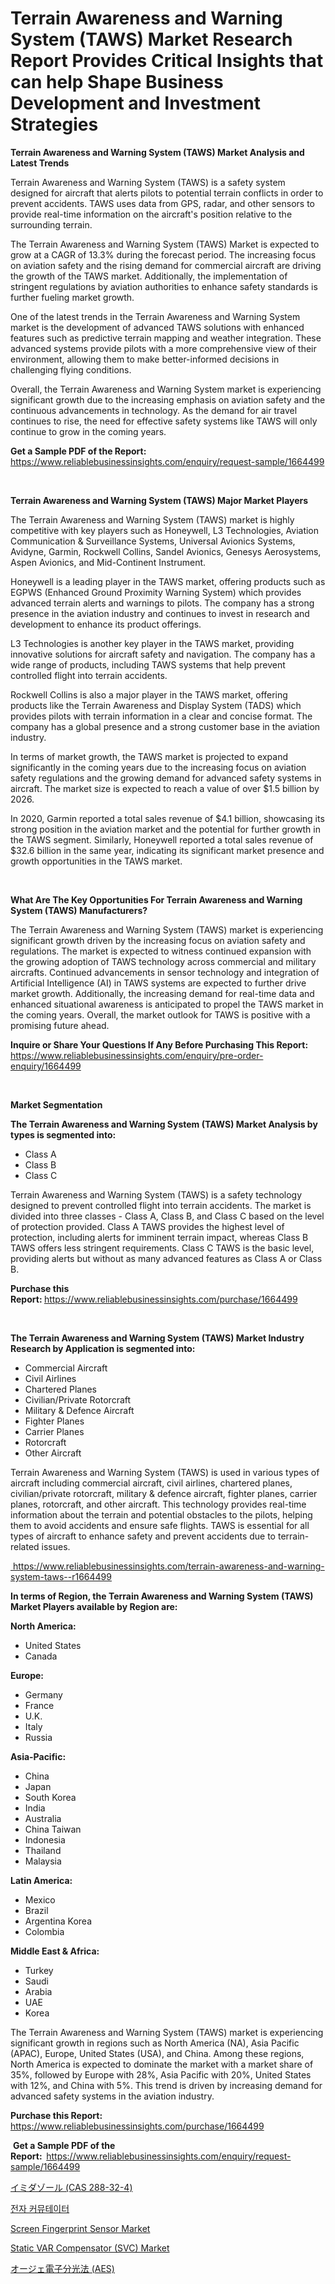 <p><h1>Terrain Awareness and Warning System (TAWS) Market Research Report Provides Critical Insights that can help Shape Business Development and Investment Strategies</h1></p><p><strong>Terrain Awareness and Warning System (TAWS) Market Analysis and Latest Trends</strong></p>
<p><p>Terrain Awareness and Warning System (TAWS) is a safety system designed for aircraft that alerts pilots to potential terrain conflicts in order to prevent accidents. TAWS uses data from GPS, radar, and other sensors to provide real-time information on the aircraft's position relative to the surrounding terrain.</p><p>The Terrain Awareness and Warning System (TAWS) Market is expected to grow at a CAGR of 13.3% during the forecast period. The increasing focus on aviation safety and the rising demand for commercial aircraft are driving the growth of the TAWS market. Additionally, the implementation of stringent regulations by aviation authorities to enhance safety standards is further fueling market growth.</p><p>One of the latest trends in the Terrain Awareness and Warning System market is the development of advanced TAWS solutions with enhanced features such as predictive terrain mapping and weather integration. These advanced systems provide pilots with a more comprehensive view of their environment, allowing them to make better-informed decisions in challenging flying conditions.</p><p>Overall, the Terrain Awareness and Warning System market is experiencing significant growth due to the increasing emphasis on aviation safety and the continuous advancements in technology. As the demand for air travel continues to rise, the need for effective safety systems like TAWS will only continue to grow in the coming years.</p></p>
<p><strong>Get a Sample PDF of the Report:&nbsp;</strong> <a href="https://www.reliablebusinessinsights.com/enquiry/request-sample/1664499">https://www.reliablebusinessinsights.com/enquiry/request-sample/1664499</a></p>
<p>&nbsp;</p>
<p><strong>Terrain Awareness and Warning System (TAWS) Major Market Players</strong></p>
<p><p>The Terrain Awareness and Warning System (TAWS) market is highly competitive with key players such as Honeywell, L3 Technologies, Aviation Communication & Surveillance Systems, Universal Avionics Systems, Avidyne, Garmin, Rockwell Collins, Sandel Avionics, Genesys Aerosystems, Aspen Avionics, and Mid-Continent Instrument.</p><p>Honeywell is a leading player in the TAWS market, offering products such as EGPWS (Enhanced Ground Proximity Warning System) which provides advanced terrain alerts and warnings to pilots. The company has a strong presence in the aviation industry and continues to invest in research and development to enhance its product offerings.</p><p>L3 Technologies is another key player in the TAWS market, providing innovative solutions for aircraft safety and navigation. The company has a wide range of products, including TAWS systems that help prevent controlled flight into terrain accidents.</p><p>Rockwell Collins is also a major player in the TAWS market, offering products like the Terrain Awareness and Display System (TADS) which provides pilots with terrain information in a clear and concise format. The company has a global presence and a strong customer base in the aviation industry.</p><p>In terms of market growth, the TAWS market is projected to expand significantly in the coming years due to the increasing focus on aviation safety regulations and the growing demand for advanced safety systems in aircraft. The market size is expected to reach a value of over $1.5 billion by 2026.</p><p>In 2020, Garmin reported a total sales revenue of $4.1 billion, showcasing its strong position in the aviation market and the potential for further growth in the TAWS segment. Similarly, Honeywell reported a total sales revenue of $32.6 billion in the same year, indicating its significant market presence and growth opportunities in the TAWS market.</p></p>
<p>&nbsp;</p>
<p><strong>What Are The Key Opportunities For Terrain Awareness and Warning System (TAWS) Manufacturers?</strong></p>
<p><p>The Terrain Awareness and Warning System (TAWS) market is experiencing significant growth driven by the increasing focus on aviation safety and regulations. The market is expected to witness continued expansion with the growing adoption of TAWS technology across commercial and military aircrafts. Continued advancements in sensor technology and integration of Artificial Intelligence (AI) in TAWS systems are expected to further drive market growth. Additionally, the increasing demand for real-time data and enhanced situational awareness is anticipated to propel the TAWS market in the coming years. Overall, the market outlook for TAWS is positive with a promising future ahead.</p></p>
<p><strong>Inquire or Share Your Questions If Any Before Purchasing This Report:</strong> <a href="https://www.reliablebusinessinsights.com/enquiry/pre-order-enquiry/1664499">https://www.reliablebusinessinsights.com/enquiry/pre-order-enquiry/1664499</a></p>
<p>&nbsp;</p>
<p><strong>Market Segmentation</strong></p>
<p><strong>The Terrain Awareness and Warning System (TAWS) Market Analysis by types is segmented into:</strong></p>
<p><ul><li>Class A</li><li>Class B</li><li>Class C</li></ul></p>
<p><p>Terrain Awareness and Warning System (TAWS) is a safety technology designed to prevent controlled flight into terrain accidents. The market is divided into three classes - Class A, Class B, and Class C based on the level of protection provided. Class A TAWS provides the highest level of protection, including alerts for imminent terrain impact, whereas Class B TAWS offers less stringent requirements. Class C TAWS is the basic level, providing alerts but without as many advanced features as Class A or Class B.</p></p>
<p><strong>Purchase this Report:&nbsp;</strong><a href="https://www.reliablebusinessinsights.com/purchase/1664499">https://www.reliablebusinessinsights.com/purchase/1664499</a></p>
<p>&nbsp;</p>
<p><strong>The Terrain Awareness and Warning System (TAWS) Market Industry Research by Application is segmented into:</strong></p>
<p><ul><li>Commercial Aircraft</li><li>Civil Airlines</li><li>Chartered Planes</li><li>Civilian/Private Rotorcraft</li><li>Military & Defence Aircraft</li><li>Fighter Planes</li><li>Carrier Planes</li><li>Rotorcraft</li><li>Other Aircraft</li></ul></p>
<p><p>Terrain Awareness and Warning System (TAWS) is used in various types of aircraft including commercial aircraft, civil airlines, chartered planes, civilian/private rotorcraft, military & defence aircraft, fighter planes, carrier planes, rotorcraft, and other aircraft. This technology provides real-time information about the terrain and potential obstacles to the pilots, helping them to avoid accidents and ensure safe flights. TAWS is essential for all types of aircraft to enhance safety and prevent accidents due to terrain-related issues.</p></p>
<p><a href="https://www.reliablebusinessinsights.com/terrain-awareness-and-warning-system-taws--r1664499">&nbsp;https://www.reliablebusinessinsights.com/terrain-awareness-and-warning-system-taws--r1664499</a></p>
<p><strong>In terms of Region, the Terrain Awareness and Warning System (TAWS) Market Players available by Region are:</strong></p>
<p>
    <p> <strong> North America: </strong>
        <ul>
            <li>United States</li>
            <li>Canada</li>
        </ul>
        </p> 
    <p> <strong> Europe: </strong>
        <ul>
            <li>Germany</li>
            <li>France</li>
            <li>U.K.</li>
            <li>Italy</li>
            <li>Russia</li>
        </ul>
        </p> 
    <p> <strong> Asia-Pacific: </strong>
        <ul>
            <li>China</li>
            <li>Japan</li>
            <li>South Korea</li>
            <li>India</li>
            <li>Australia</li>
            <li>China Taiwan</li>
            <li>Indonesia</li>
            <li>Thailand</li>
            <li>Malaysia</li>
        </ul>
        </p> 
    <p> <strong> Latin America: </strong>
        <ul>
            <li>Mexico</li>
            <li>Brazil</li>
            <li>Argentina Korea</li>
            <li>Colombia</li>
        </ul>
        </p> 
    <p> <strong> Middle East & Africa: </strong>
        <ul>
            <li>Turkey</li>
            <li>Saudi</li>
            <li>Arabia</li>
            <li>UAE</li>
            <li>Korea</li>
        </ul>
    </p>
    </p>
<p><p>The Terrain Awareness and Warning System (TAWS) market is experiencing significant growth in regions such as North America (NA), Asia Pacific (APAC), Europe, United States (USA), and China. Among these regions, North America is expected to dominate the market with a market share of 35%, followed by Europe with 28%, Asia Pacific with 20%, United States with 12%, and China with 5%. This trend is driven by increasing demand for advanced safety systems in the aviation industry.</p></p>
<p><strong>Purchase this Report: </strong><a href="https://www.reliablebusinessinsights.com/purchase/1664499">https://www.reliablebusinessinsights.com/purchase/1664499</a></p>
<p>&nbsp;<strong>Get a Sample PDF of the Report:&nbsp;&nbsp;</strong><a href="https://www.reliablebusinessinsights.com/enquiry/request-sample/1664499">https://www.reliablebusinessinsights.com/enquiry/request-sample/1664499</a></p>
<p><strong></strong></p>
<p><p><a href="https://github.com/lababdou/Market-Research-Report-List-4/blob/main/836073196779.md">イミダゾール (CAS 288-32-4)</a></p><p><a href="https://github.com/RichardLueilwitz787/Market-Research-Report-List-2/blob/main/641637988392.md">전자 커뮤테이터</a></p><p><a href="https://issuu.com/reportprime-2/docs/screen-fingerprint-sensor-market-size-2030.pptx">Screen Fingerprint Sensor Market</a></p><p><a href="https://github.com/RyleeBauch2023/Market-Research-Report-List-1/blob/main/static-var-compensator-svc-market.md">Static VAR Compensator (SVC) Market</a></p><p><a href="https://github.com/BrionnaBoyle/Market-Research-Report-List-1/blob/main/571802796778.md">オージェ電子分光法 (AES)</a></p></p>